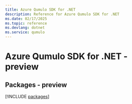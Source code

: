 ```yaml
---
title: Azure Qumulo SDK for .NET
description: Reference for Azure Qumulo SDK for .NET
ms.date: 02/17/2025
ms.topic: reference
ms.devlang: dotnet
ms.service: qumulo
---
```

# Azure Qumulo SDK for .NET - preview
## Packages - preview
[!INCLUDE [packages](qumulo-index.md)]